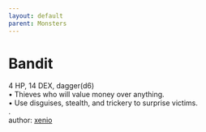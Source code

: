 ```yaml
---
layout: default
parent: Monsters
---
```


# Bandit
4 HP, 14 DEX, dagger(d6)  
• Thieves who will value money over anything.  
• Use disguises, stealth, and trickery to surprise victims.  
.  
author: [xenio](https://xenioinabottle.blogspot.com/2021/02/classic-monsters-for-cairnito-part-1.html)
